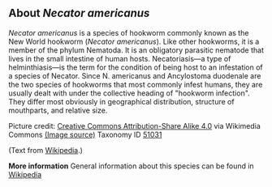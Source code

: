 **About *Necator americanus***
-------------------------
*Necator americanus* is a species of hookworm commonly known as the 
New World hookworm (*Necator americanus*). Like other hookworms, it is 
a member of the phylum Nematoda. It is an obligatory parasitic 
nematode that lives in the small intestine of human hosts. 
Necatoriasis—a type of helminthiasis—is the term for the condition of 
being host to an infestation of a species of Necator. Since N. 
americanus and Ancylostoma duodenale are the two species of hookworms 
that most commonly infest humans, they are usually dealt with under 
the collective heading of "hookworm infection". They differ most 
obviously in geographical distribution, structure of mouthparts, and 
relative size.


Picture credit: [Creative Commons Attribution-Share Alike 4.0](https://creativecommons.org/licenses/by-sa/4.0) via Wikimedia Commons [(Image source)](https://en.wikipedia.org/wiki/File:Necator_Americanus_L3_x1000_12-2007.jpg)
Taxonomy ID [51031](https://www.uniprot.org/taxonomy/51031)

(Text from [Wikipedia](https://en.wikipedia.org/).)

**More information**
General information about this species can be found in [Wikipedia](https://en.wikipedia.org/wiki/Necator_americanus)
